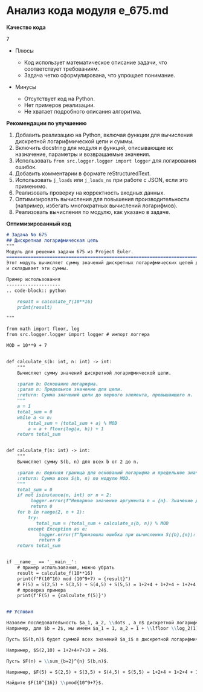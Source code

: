 # Анализ кода модуля e_675.md

**Качество кода**

7
- Плюсы
    - Код использует математическое описание задачи, что соответствует требованиям.
    - Задача четко сформулирована, что упрощает понимание.

- Минусы
    - Отсутствует код на Python.
    - Нет примеров реализации.
    - Не хватает подробного описания алгоритма.

**Рекомендации по улучшению**

1.  Добавить реализацию на Python, включая функции для вычисления дискретной логарифмической цепи и суммы.
2.  Включить docstring для модуля и функций, описывающие их назначение, параметры и возвращаемые значения.
3.  Использовать `from src.logger.logger import logger` для логирования ошибок.
4.  Добавить комментарии в формате reStructuredText.
5.  Использовать `j_loads` или `j_loads_ns` при работе с JSON, если это применимо.
6.  Реализовать проверку на корректность входных данных.
7.  Оптимизировать вычисления для повышения производительности (например, избегать многократных вычислений логарифмов).
8.  Реализовать вычисления по модулю, как указано в задаче.

**Оптимизированный код**

```markdown
# Задача No 675
## Дискретная логарифмическая цепь
"""
Модуль для решения задачи 675 из Project Euler.
=========================================================================================
Этот модуль вычисляет сумму значений дискретных логарифмических цепей для различных оснований
и складывает эти суммы.

Пример использования
--------------------
.. code-block:: python

    result = calculate_f(10**16)
    print(result)

"""

from math import floor, log
from src.logger.logger import logger # импорт логгера

MOD = 10**9 + 7


def calculate_s(b: int, n: int) -> int:
    """
    Вычисляет сумму значений дискретной логарифмической цепи.

    :param b: Основание логарифма.
    :param n: Предельное значение для цепи.
    :return: Сумма значений цепи до первого элемента, превышающего n.
    """
    a = 1
    total_sum = 0
    while a <= n:
        total_sum = (total_sum + a) % MOD
        a = a + floor(log(a, b)) + 1
    return total_sum


def calculate_f(n: int) -> int:
    """
    Вычисляет сумму S(b, n) для всех b от 2 до n.

    :param n: Верхняя граница для оснований логарифма и предельное значение для цепей.
    :return: Сумма всех S(b, n) по модулю MOD.
    """
    total_sum = 0
    if not isinstance(n, int) or n < 2:
         logger.error(f"Неверное значение аргумента n = {n}. Значение должно быть целым числом, больше 2")
         return 0
    for b in range(2, n + 1):
        try:
           total_sum = (total_sum + calculate_s(b, n)) % MOD
        except Exception as e:
            logger.error(f"Произошла ошибка при вычислении S({b},{n}): {e}")
            return 0
    return total_sum


if __name__ == '__main__':
    # пример использования, можно убрать
    result = calculate_f(10**16)
    print(f"F(10^16) mod (10^9+7) = {result}")
    # F(5) = S(2,5) + S(3,5) + S(4,5) + S(5,5) = 1+2+4 + 1+2+4 + 1+2+4 + 1+2+4+7 = 32
    # проверка примера
    print(f'F(5) = {calculate_f(5)}')


## Условия

Назовем последовательность $a_1, a_2, \\dots , a_n$ дискретной логарифмической цепью, если $a_1 = 1$ и $a_{k+1} = a_k + \\lfloor \\log_b(a_k) \\rfloor + 1$ для некоторого целого числа $b \\ge 2$ и $k \\ge 1$.
Например, для $b = 2$, мы имеем $a_1 = 1, a_2 = 1 + \\lfloor \\log_2(1) \\rfloor + 1 = 2, a_3 = 2 + \\lfloor \\log_2(2) \\rfloor + 1 = 4, a_4 = 4 + \\lfloor \\log_2(4) \\rfloor + 1 = 7, a_5 = 7 + \\lfloor \\log_2(7) \\rfloor + 1 = 10$.

Пусть $S(b,n)$ будет суммой всех значений $a_i$ в дискретной логарифмической цепи с основанием $b$ до первого значения $a_i$, такого что $a_i > n$.

Например, $S(2,10) = 1+2+4+7+10 = 24$.

Пусть $F(n) = \\sum_{b=2}^{n} S(b,n)$.

Например, $F(5) = S(2,5) + S(3,5) + S(4,5) + S(5,5) = 1+2+4 + 1+2+4 + 1+2+4 + 1+2+4+7 = 32$.

Найдите $F(10^{16}) \\pmod{10^9+7}$.
```